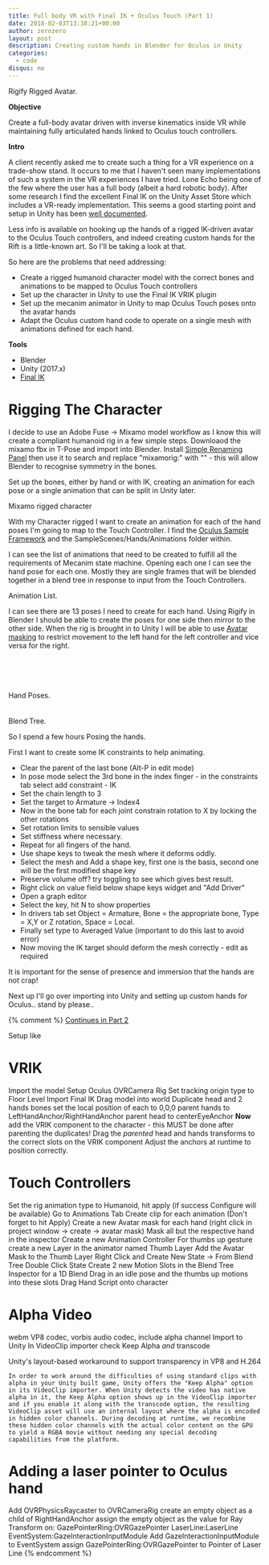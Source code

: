 ```yaml
---
title: Full body VR with Final IK + Oculus Touch (Part 1)
date: 2018-02-03T13:38:21+00:00
author: zerozero
layout: post
description: Creating custom hands in Blender for Oculus in Unity
categories:
  - code
disqus: no
---
```



<div class="img_row">
	<img class="col three" src="{{ site.baseurl }}/images/heroes/FinalIKOculusTouch.jpg" alt="" title="Avatar"/>
</div>
<div class="col three caption">
	Rigify Rigged Avatar.
</div>

**Objective**

Create a full-body avatar driven with inverse kinematics inside VR while maintaining fully articulated hands linked to Oculus touch controllers.

**Intro**

A client recently asked me to create such a thing for a VR experience on a trade-show stand. It occurs to me that I haven't seen many implementations of such a system in the VR experiences I have tried. Lone Echo being one of the few where the user has a full body (albeit a hard robotic body). After some research I find the excellent Final IK on the Unity Asset Store which includes a VR-ready implementation. This seems a good starting point and setup in Unity has been [well documented](http://andytsen.com/2016/12/24/virtual-reality-ik-for-humanoid-avatars-using-final-ik-in-15-minutes/).

Less info is available on hooking up the hands of a rigged IK-driven avatar to the Oculus Touch controllers, and indeed creating custom hands for the Rift is a little-known art. So I'll be taking a look at that.

So here are the problems that need addressing:
- Create a rigged humanoid character model with the correct bones and animations to be mapped to Oculus Touch controllers
- Set up the character in Unity to use the Final IK VRIK plugin
- Set up the mecanim animator in Unity to map Oculus Touch poses onto the avatar hands  
- Adapt the Oculus custom hand code to operate on a single mesh with animations defined for each hand.

**Tools**

* Blender
* Unity (2017.x)
* [Final IK]()

Rigging The Character
===

I decide to use an Adobe Fuse -> Mixamo model workflow as I know this will create a compliant humanoid rig in a few simple steps. Downloaod the mixamo fbx in T-Pose and import into Blender. Install [Simple Renaming Panel](https://github.com/Weisl/simple_renaming_panel) then use it to search and replace "mixamorig:" with "" - this will allow Blender to recognise symmetry in the bones.

Set up the bones, either by hand or with IK, creating an animation for each pose or a single animation that can be split in Unity later.

<div class="img_row">
	<img class="col one" src="{{ site.baseurl }}/images/vrik/mixamo-rigged-character.png" alt="" title="mixamo-rigged-character"/>
</div>
<div class="col one caption">
	Mixamo rigged character
</div>

With my Character rigged I want to create an animation for each of the hand poses I'm going to map to the Touch Controller. I find the [Oculus Sample Framework](https://developer.oculus.com/documentation/unity/latest/concepts/unity-sample-framework/) and the SampleScenes/Hands/Animations folder within.

I can see the list of animations that need to be created to fulfill all the requirements of Mecanim state machine. Opening each one I can see the hand pose for each one. Mostly they are single frames that will be blended together in a blend tree in response to  input from the Touch Controllers. 

<div class="img_row">
	<img class="col one" src="{{ site.baseurl }}/images/vrik/hand_pose_list.jpg" alt="" title="l_hand_cap_touch"/>
</div>
<div class="col one caption">
	Animation List.
</div>

I can see there are 13 poses I need to create for each hand. Using Rigify in Blender I should be able to create the poses for one side then mirror to the other side. When the rig is brought in to Unity I will be able to use [Avatar masking](https://docs.unity3d.com/Manual/class-AvatarMask.html) to restrict movement to the left hand for the left controller and vice versa for the right.

<div class="img_row">
	<img class="col one" src="{{ site.baseurl }}/images/vrik/cropped/pose_0000_l_hand_cap_touch_anim.jpg" alt="" title="l_hand_cap_touch_anim"/>
	<img class="col one" src="{{ site.baseurl }}/images/vrik/cropped/pose_0001_l_hand_cap_touch_index_mask_anim.jpg" alt="" title="l_hand_cap_touch_index_mask_anim"/>
	<img class="col one" src="{{ site.baseurl }}/images/vrik/cropped/pose_0002_l_hand_cap_touch_thumb_mask_anim.jpg" alt="" title="l_hand_cap_touch_thumb_mask_anim"/>
</div>
<div class="img_row">
	<img class="col one" src="{{ site.baseurl }}/images/vrik/cropped/pose_0003_l_hand_default_anim.jpg" alt="" title="l_hand_default_anim"/>
	<img class="col one" src="{{ site.baseurl }}/images/vrik/cropped/pose_0004_l_hand_fist_anim.jpg" alt="" title="l_hand_fist_anim"/>
	<img class="col one" src="{{ site.baseurl }}/images/vrik/cropped/pose_0005_l_hand_hold_generic_anim.jpg" alt="" title="l_hand_hold_generic_anim"/>
</div>
<div class="img_row">
	<img class="col one" src="{{ site.baseurl }}/images/vrik/cropped/pose_0006_l_hand_hold_l_controller_anim.jpg" alt="" title="l_hand_hold_l_controller_anim"/>
	<img class="col one" src="{{ site.baseurl }}/images/vrik/cropped/pose_0007_l_hand_hold_ping_pong_ball_anim.jpg" alt="" title="l_hand_hold_ping_pong_ball_anim"/>
	<img class="col one" src="{{ site.baseurl }}/images/vrik/cropped/pose_0008_l_hand_pinch_anim.jpg" alt="" title="l_hand_pinch_anim"/>
</div>
<div class="img_row">
	<img class="col one" src="{{ site.baseurl }}/images/vrik/cropped/pose_0009_l_hand_point_anim.jpg" alt="" title="l_hand_point_anim"/>
	<img class="col one" src="{{ site.baseurl }}/images/vrik/cropped/pose_0010_l_hand_relax_3qtr_fist_anim.jpg" alt="" title="l_hand_relax_3qtr_fist_anim"/>
	<img class="col one" src="{{ site.baseurl }}/images/vrik/cropped/pose_0011_l_hand_relax_mid_fist_anim.jpg" alt="" title="l_hand_relax_mid_fist_anim"/>
</div>
<div class="img_row">
	<img class="col one" src="{{ site.baseurl }}/images/vrik/cropped/pose_0012_l_hand_thumbs_up_anim.jpg" alt="" title="l_hand_thumbs_up_anim"/>
</div>
<div class="col three caption">
	Hand Poses.
</div>

<br/>

<div class="img_row">
	<img class="col one" src="{{ site.baseurl }}/images/vrik/flex_layer.jpg" alt="" title="flex_layer"/>
	<img class="col one" src="{{ site.baseurl }}/images/vrik/flex_layer_blend_tree.jpg" alt="" title="flex_layer_blend_tree"/>
</div>

<div class="col three caption">
	Blend Tree.
</div>




So I spend a few hours Posing the hands. 

First I want to create some IK constraints to help animating.
- Clear the parent of the last bone (Alt-P in edit mode)
- In pose mode select the 3rd bone in the index finger - in the constraints tab select add constraint - IK
- Set the chain length to 3
- Set the target to Armature -> Index4
- Now in the bone tab for each joint constrain rotation to X by locking the other rotations
- Set rotation limits to sensible values
- Set stiffness where necessary.
- Repeat for all fingers of the hand.
- Use shape keys to tweak the mesh where it deforms oddly.
- Select the mesh and Add a shape key, first one is the basis, second one will be the first modified shape key
- Preserve volume off? try toggling to see which gives best result.
- Right click on value field below shape keys widget and "Add Driver"
- Open a graph editor
- Select the key, hit N to show properties
- In drivers tab set Object = Armature, Bone = the appropriate bone, Type = X,Y or Z rotation, Space = Local. 
-   Finally set type to Averaged Value (important to do this last to avoid error)
- Now moving the IK target should deform the mesh correctly - edit as required

It is important for the sense of presence and immersion that the hands are not crap!

Next up I'll go over importing into Unity and setting up custom hands for Oculus.. stand by please..

{% comment %}
[Continues in Part 2]()

Setup like 

VRIK
====

Import the model
Setup Oculus OVRCamera Rig
Set tracking origin type to Floor Level
Import Final IK
Drag model into world
Duplicate head and 2 hands bones
set the local position of each to 0,0,0
parent hands to LeftHandAnchor/RightHandAnchor
parent head to centerEyeAnchor
**Now** add the VRIK component to the character - this MUST be done after parenting the duplicates!
Drag the *parented* head and hands transforms to the correct slots on the VRIK component
Adjust the anchors at runtime to position correctly.

Touch Controllers
=================

Set the rig animation type to Humanoid, hit apply (if success Configure will be available)
Go to Animations Tab
Create clip for each animation (Don't forget to hit Apply)
Create a new Avatar mask for each hand (right click in project window -> create -> avatar mask)
Mask all but the respective hand in the inspector
Create a new Animation Controller
For thumbs up gesture create a new Layer in the animator named Thumb Layer
Add the Avatar Mask to the Thumb Layer
Right Click and Create New State -> From Blend Tree
Double Click State
Create 2 new Motion Slots in the Blend Tree Inspector for a 1D Blend
Drag in an idle pose and the thumbs up motions into these slots
Drag Hand Script onto character


Alpha Video
===========

webm VP8 codec, vorbis audio codec, include alpha channel
Import to Unity
In VideoClip importer check Keep Alpha *and* transcode

Unity's layout-based workaround to support transparency in VP8 and H.264

	In order to work around the difficulties of using standard clips with alpha in your Unity built game, Unity offers the "Keep Alpha" option in its VideoClip importer. When Unity detects the video has native alpha in it, the Keep Alpha option shows up in the VideoClip importer and if you enable it along with the transcode option, the resulting VideoClip asset will use an internal layout where the alpha is encoded in hidden color channels. During decoding at runtime, we recombine these hidden color channels with the actual color content on the GPU to yield a RGBA movie without needing any special decoding capabilities from the platform. 
	
Adding a laser pointer to Oculus hand
=====================================

Add OVRPhysicsRaycaster to OVRCameraRig
create an empty object as a child of RightHandAnchor
assign the empty object as the value for Ray Transform on:
	GazePointerRing:OVRGazePointer
	LaserLine:LaserLine
	EventSystem:GazeInteractionInputModule
Add GazeInteractionInputModule to EventSystem
assign GazePointerRing:OVRGazePointer to Pointer of Laser Line
{% endcomment %}